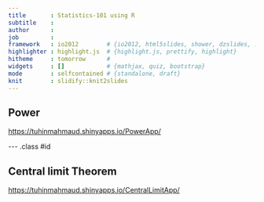 ```yaml
---
title       : Statistics-101 using R
subtitle    : 
author      : 
job         : 
framework   : io2012        # {io2012, html5slides, shower, dzslides, ...}
highlighter : highlight.js  # {highlight.js, prettify, highlight}
hitheme     : tomorrow      # 
widgets     : []            # {mathjax, quiz, bootstrap}
mode        : selfcontained # {standalone, draft}
knit        : slidify::knit2slides
---
```


## Power 
https://tuhinmahmaud.shinyapps.io/PowerApp/



--- .class #id 

## Central limit Theorem
https://tuhinmahmaud.shinyapps.io/CentralLimitApp/




